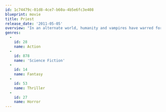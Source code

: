 ```yaml
---
id: 1c74479c-01d8-4ce7-b60a-4b5e6fc3e408
blueprint: movie
title: Priest
release_date: '2011-05-05'
overview: "In an alternate world, humanity and vampires have warred for centuries. After the last Vampire War, the veteran Warrior Priest lives in obscurity with other humans inside one of the Church's walled cities. When the Priest's niece is kidnapped by vampires, the Priest breaks his vows to hunt them down. He is accompanied by the niece's boyfriend, who is a wasteland sheriff, and a former Warrior Priestess."
genres:
  -
    id: 28
    name: Action
  -
    id: 878
    name: 'Science Fiction'
  -
    id: 14
    name: Fantasy
  -
    id: 53
    name: Thriller
  -
    id: 27
    name: Horror
---
```

